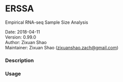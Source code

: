 # ERSSA
Empirical RNA-seq Sample Size Analysis

Date: 2018-04-11<br>
Version: 0.99.0<br>
Author: Zixuan Shao<br>
Maintainer: Zixuan Shao (zixuanshao.zach@gmail.com)

### Description

### Usage
